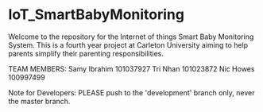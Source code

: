 # IoT_SmartBabyMonitoring

Welcome to the repository for the Internet of things Smart Baby Monitoring System. This is a fourth year project at Carleton University aiming to help parents simplify their parenting responsibilities. 

TEAM MEMBERS:
Samy Ibrahim 101037927
Tri Nhan 101023872
Nic Howes 100997499

Note for Developers:
PLEASE push to the 'development' branch only, never the master branch. 
